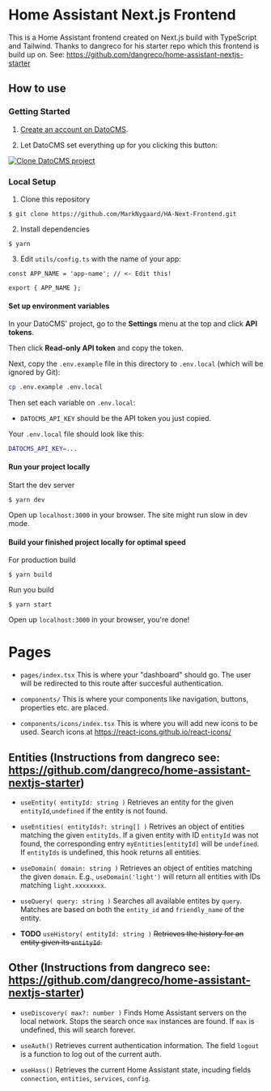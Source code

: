 # Home Assistant Next.js Frontend

This is a Home Assistant frontend created on Next.js build with TypeScript and Tailwind.
Thanks to dangreco for his starter repo which this frontend is build up on. See: https://github.com/dangreco/home-assistant-nextjs-starter

## How to use

### Getting Started

1. [Create an account on DatoCMS](https://datocms.com).

2. Let DatoCMS set everything up for you clicking this button:

[![Clone DatoCMS project](https://dashboard.datocms.com/clone/button.svg)](https://dashboard.datocms.com/clone?projectId=64697&name=HA-Frontend)

### Local Setup

1. Clone this repository

```shell
$ git clone https://github.com/MarkNygaard/HA-Next-Frontend.git
```

2. Install dependencies

```shell
$ yarn
```

3. Edit `utils/config.ts` with the name of your app:

```tsx
const APP_NAME = 'app-name'; // <- Edit this!

export { APP_NAME };
```

#### Set up environment variables

In your DatoCMS' project, go to the **Settings** menu at the top and click **API tokens**.

Then click **Read-only API token** and copy the token.

Next, copy the `.env.example` file in this directory to `.env.local` (which will be ignored by Git):

```bash
cp .env.example .env.local
```

Then set each variable on `.env.local`:

- `DATOCMS_API_KEY` should be the API token you just copied.

Your `.env.local` file should look like this:

```bash
DATOCMS_API_KEY=...
```

#### Run your project locally

Start the dev server

```shell
$ yarn dev
```

Open up `localhost:3000` in your browser. The site might run slow in dev mode.

#### Build your finished project locally for optimal speed

For production build

```shell
$ yarn build
```

Run you build

```shell
$ yarn start
```

Open up `localhost:3000` in your browser, you're done!

# Pages

- `pages/index.tsx` This is where your "dashboard" should go. The user will be redirected to this route after succesful authentication.

- `components/` This is where your components like navigation, buttons, properties etc. are placed.

- `components/icons/index.tsx` This is where you will add new icons to be used. Search icons at https://react-icons.github.io/react-icons/

## Entities (Instructions from dangreco see: https://github.com/dangreco/home-assistant-nextjs-starter)

- `useEntity( entityId: string )` Retrieves an entity for the given `entityId`,`undefined` if the entity is not found.

- `useEntities( entityIds?: string[] )` Retrives an object of entities matching the given `entityIds`. If a given entity with ID `entityId` was not found, the corresponding entry `myEntities[entityId]` will be `undefined`. If `entityIds` is undefined, this hook returns all entities.

- `useDomain( domain: string )` Retrieves an object of entities matching the given `domain`. E.g., `useDomain('light')` will return all entities with IDs matching `light.xxxxxxxx`.

- `useQuery( query: string )` Searches all available entites by `query`. Matches are based on both the `entity_id` and `friendly_name` of the entity.

- **TODO** `useHistory( entityId: string )` ~~Retrieves the history for an entity given its `entityId`.~~

## Other (Instructions from dangreco see: https://github.com/dangreco/home-assistant-nextjs-starter)

- `useDiscovery( max?: number )` Finds Home Assistant servers on the local network. Stops the search once `max` instances are found. If `max` is undefined, this will search forever.

- `useAuth()` Retrieves current authentication information. The field `logout` is a function to log out of the current auth.

- `useHass()` Retrieves the current Home Assistant state, incuding fields `connection`, `entities`, `services`, `config`.
